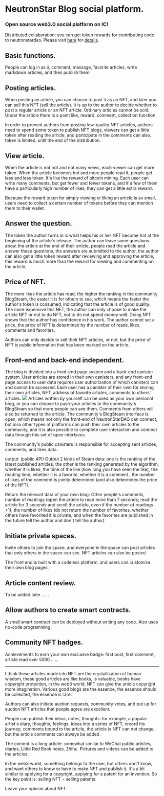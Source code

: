 # NeutronStar Blog social platform.
### Open source web3.0 social platform on IC!
Distributed collaboration: you can get token rewards for contributing code to neutronstardao. Please visit <a href="https://github.com/users/NeutronStarPRO/projects/3">here</a> for <a href="https://github.com/NeutronStarPRO/NeutronStarDAO/blob/main/DistributedCollaborativeContribution.md">details</a>.
## Basic functions.
People can log in as ii, comment, message, favorite articles, write markdown articles, and then publish them.

## Posting articles.
When posting an article, you can choose to post it as an NFT, and later you can sell this NFT (sell the article).
It is up to the author to decide whether to post a regular article or an NFT article. Ordinary articles cannot be sold.
Under the article there is a point like, reward, comment, collection function.

In order to prevent authors from posting low-quality NFT articles, authors need to spend some token to publish NFT blogs, viewers can get a little token after reading the article, and participate in the comments can also. token is limited, until the end of the distribution.

## View article.
When the article is not hot and not many views, each viewer can get more token. When the article becomes hot and more people read it, people get less and less token. It's like the reward of bitcoin mining. Each user can write many comments, but get fewer and fewer tokens, and if a few of them have a particularly high number of likes, they can get a little extra reward.

Because the reward token for simply viewing or liking an article is so small, users need to collect a certain number of tokens before they can mention them to their wallet.

## Answer the question.
The token the author turns in is what helps his or her NFT become hot at the beginning of the article's release. The author can leave some questions about the article at the end of their article, people read the article and answer these questions, the answers are submitted to the author, the author can also get a little token reward after reviewing and approving the article, this reward is much more than the reward for viewing and commenting on the article.

## Price of NFT.
The more likes the article has read, the higher the ranking in the community BlogSteam, the easier it is for others to see, which means the faster the author's token is consumed, indicating that the article is of good quality. The more expensive this NFT, the author can only choose to make the article NFT or not to do NFT, not to do not spend money well. Doing NFT shows that the author has confidence in his work. The author cannot set a price, the price of NFT is determined by the number of reads, likes, comments and favorites.

Authors can only decide to sell their NFT articles, or not, but the price of NFT is public information that has been marked on the article.

## Front-end and back-end independent.
The blog is divided into a front-end page system and a back-end canister system.
User articles are stored in their own  canisters, and any front-end page access to user data requires user authorization of which  canisters can and cannot be accessed.
Each user has a  canister of their own for storing their own articles, NFT, address of favorite articles, comments to others' articles.
![](https://github.com/NeutronStarPRO/NeutronStarDAO/blob/main/img/img-readme1.png)
Articles written by yourself can be used as your own personal blog, or you can choose to push your articles to the community's BlogSteam so that more people can see them. Comments from others will also be returned to the article.
The community's BlogSteam interface is open, which means not only the front-end of NeutronStarDAO can connect, but also other types of platforms can push their own articles to the community, and it is also possible to complete user interaction and connect data through this set of open interfaces.

The community's public canisters is responsible for accepting sent articles, comments, and likes data.

output: (public API)
Output 2 kinds of Steam data: one is the ranking of the latest published articles, the other is the ranking generated by the algorithm, whether it is liked, the time of the like (how long you have seen the like), the reading time, whether it is a favorite, whether it is a comment , the number of likes of the comment is jointly determined (and also determines the price of the NFT).

Return the relevant data of your own blog:
Other people's comments, number of readings (open the article to read more than 7 seconds; read the article for 3 seconds and scroll the article, even if the number of readings +1), the number of likes (do not return the number of favorites, whether others have favorited it is private, and when the favorites are published in the future tell the author and don't tell the author)

## Initiate private spaces.
Invite others to join the space, and everyone in the space can post articles that only others in the space can see. NFT articles can also be posted.

The front end is built with a codeless platform, and users can customize their own blog pages.

## Article content review.
To be added later ......

## Allow authors to create smart contracts.
A small smart contract can be deployed without writing any code. Also uses no-code programming.

## Community NFT badges.
Achievements to earn your own exclusive badge: first post, first comment, article read over 5000 ......

---

I think these articles made into NFT are the crystallization of human wisdom, these good articles are like books, is valuable, books have copyright protection, in the web3 world, NFT can give the article copyright more imagination. Various good blogs are the essence, the essence should be collected, the essence is rare.

Authors can also initiate auction requests, community votes, and put up for auction NFT articles that people agree are excellent.

People can publish their ideas, notes, thoughts: for example, a popular artist's diary, thoughts, feelings, ideas into a series of NFT, record his journey; comments bound to the article, the article is NFT can not change, but the article comments can always be added.

The content is a long article: somewhat similar to WeChat public articles, diaries, Little Red Book notes, Zhihu. Pictures and videos can be added to the articles.

In the web3 world, something belongs to the user, but others don't know, and want others to know or have to make NFT and publish it. It's a bit similar to applying for a copyright, applying for a patent for an invention.
So the key point is: selling NFT = selling patents.

Leave your opinion about NFT.
